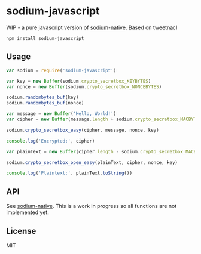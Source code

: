 # sodium-javascript

WIP - a pure javascript version of [sodium-native](https://github.com/mafintosh/sodium-native).
Based on tweetnacl

```
npm install sodium-javascript
```

## Usage

``` js
var sodium = require('sodium-javascript')

var key = new Buffer(sodium.crypto_secretbox_KEYBYTES)
var nonce = new Buffer(sodium.crypto_secretbox_NONCEBYTES)

sodium.randombytes_buf(key)
sodium.randombytes_buf(nonce)

var message = new Buffer('Hello, World!')
var cipher = new Buffer(message.length + sodium.crypto_secretbox_MACBYTES)

sodium.crypto_secretbox_easy(cipher, message, nonce, key)

console.log('Encrypted:', cipher)

var plainText = new Buffer(cipher.length - sodium.crypto_secretbox_MACBYTES)

sodium.crypto_secretbox_open_easy(plainText, cipher, nonce, key)

console.log('Plaintext:', plainText.toString())
```

## API

See [sodium-native](https://github.com/mafintosh/sodium-native).
This is a work in progress so all functions are not implemented yet.

## License

MIT
